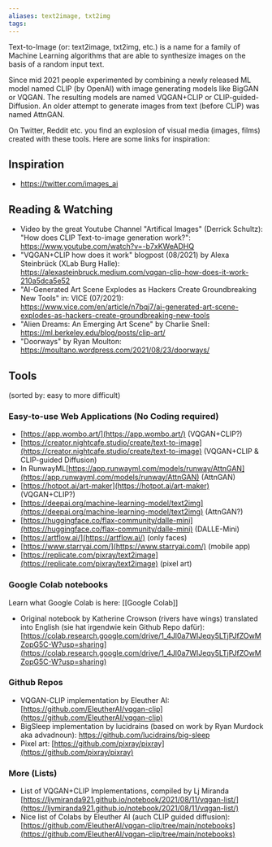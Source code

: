 ```yaml
---
aliases: text2image, txt2img
tags:
---
```


Text-to-Image (or: text2image, txt2img, etc.) is a name for a family of Machine Learning algorithms that are able to synthesize images on the basis of a random input text.

Since mid 2021 people experimented by combining a newly released ML model named CLIP (by OpenAI) with image generating models like BigGAN or VQGAN. The resulting models are named VQGAN+CLIP or CLIP-guided-Diffusion. An older attempt to generate images from text (before CLIP) was named AttnGAN.

On Twitter, Reddit etc. you find an explosion of visual media (images, films) created with these tools. Here are some links for inspiration:

## Inspiration

- https://twitter.com/images_ai

## Reading & Watching

- Video by the great Youtube Channel "Artifical Images" (Derrick Schultz): "How does CLIP Text-to-image generation work?": https://www.youtube.com/watch?v=-b7xKWeADHQ
- "VQGAN+CLIP how does it work" blogpost (08/2021) by Alexa Steinbrück (XLab Burg Halle): https://alexasteinbruck.medium.com/vqgan-clip-how-does-it-work-210a5dca5e52
- "AI-Generated Art Scene Explodes as Hackers Create Groundbreaking New Tools" in: VICE (07/2021): https://www.vice.com/en/article/n7bqj7/ai-generated-art-scene-explodes-as-hackers-create-groundbreaking-new-tools
- "Alien Dreams: An Emerging Art Scene" by Charlie Snell: https://ml.berkeley.edu/blog/posts/clip-art/
- "Doorways" by Ryan Moulton: https://moultano.wordpress.com/2021/08/23/doorways/

## Tools

(sorted by: easy to more difficult)

### Easy-to-use Web Applications (No Coding required)

- [https://app.wombo.art/](https://app.wombo.art/) (VQGAN+CLIP?)
- [https://creator.nightcafe.studio/create/text-to-image](https://creator.nightcafe.studio/create/text-to-image) (VQGAN+CLIP & CLIP-guided Diffusion)
- In RunwayML[https://app.runwayml.com/models/runway/AttnGAN](https://app.runwayml.com/models/runway/AttnGAN) (AttnGAN)
- [https://hotpot.ai/art-maker](https://hotpot.ai/art-maker) (VQGAN+CLIP?)
- [https://deepai.org/machine-learning-model/text2img](https://deepai.org/machine-learning-model/text2img) (AttnGAN?)
- [https://huggingface.co/flax-community/dalle-mini](https://huggingface.co/flax-community/dalle-mini) (DALLE-Mini)
- [https://artflow.ai/](https://artflow.ai/) (only faces)
- [https://www.starryai.com/](https://www.starryai.com/) (mobile app)
- [https://replicate.com/pixray/text2image](https://replicate.com/pixray/text2image) (pixel art)

### Google Colab notebooks

Learn what Google Colab is here: [[Google Colab]]

- Original notebook by Katherine Crowson (rivers have wings) translated into English (sie hat irgendwie kein Github Repo dafür): [https://colab.research.google.com/drive/1_4Jl0a7WIJeqy5LTjPJfZOwMZopG5C-W?usp=sharing](https://colab.research.google.com/drive/1_4Jl0a7WIJeqy5LTjPJfZOwMZopG5C-W?usp=sharing)

### Github Repos

- VQGAN-CLIP implementation by Eleuther AI: [https://github.com/EleutherAI/vqgan-clip](https://github.com/EleutherAI/vqgan-clip)
- BigSleep implementation by lucidrains (based on work by Ryan Murdock aka advadnoun): https://github.com/lucidrains/big-sleep
- Pixel art: [https://github.com/pixray/pixray](https://github.com/pixray/pixray)

### More (Lists)

- List of VQGAN+CLIP Implementations, compiled by Lj Miranda [https://ljvmiranda921.github.io/notebook/2021/08/11/vqgan-list/](https://ljvmiranda921.github.io/notebook/2021/08/11/vqgan-list/)
- Nice list of Colabs by Eleuther AI (auch CLIP guided diffusion): [https://github.com/EleutherAI/vqgan-clip/tree/main/notebooks](https://github.com/EleutherAI/vqgan-clip/tree/main/notebooks)
